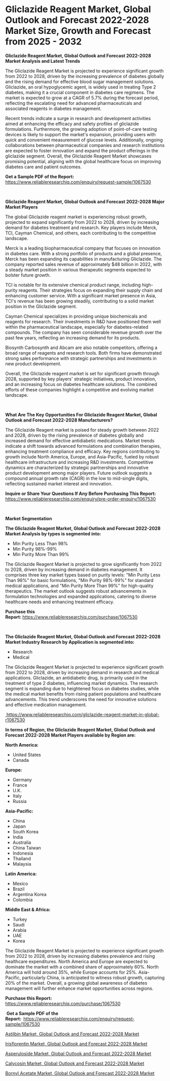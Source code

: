 <p><h1>Gliclazide Reagent Market, Global Outlook and Forecast 2022-2028 Market Size, Growth and Forecast from 2025 - 2032</h1></p><p><strong>Gliclazide Reagent Market, Global Outlook and Forecast 2022-2028 Market Analysis and Latest Trends</strong></p>
<p><p>The Gliclazide Reagent Market is projected to experience significant growth from 2022 to 2028, driven by the increasing prevalence of diabetes globally and the rising demand for effective blood sugar management solutions. Gliclazide, an oral hypoglycemic agent, is widely used in treating Type 2 diabetes, making it a crucial component in diabetes care regimens. The market is expected to grow at a CAGR of 5.7% during the forecast period, reflecting the escalating need for advanced pharmaceuticals and associated reagents in diabetes management.</p><p>Recent trends indicate a surge in research and development activities aimed at enhancing the efficacy and safety profiles of gliclazide formulations. Furthermore, the growing adoption of point-of-care testing devices is likely to support the market's expansion, providing users with quick and convenient measurement of glucose levels. Additionally, ongoing collaborations between pharmaceutical companies and research institutions are expected to foster innovation and expand the product offerings in the gliclazide segment. Overall, the Gliclazide Reagent Market showcases promising potential, aligning with the global healthcare focus on improving diabetes care and patient outcomes.</p></p>
<p><strong>Get a Sample PDF of the Report:&nbsp;</strong> <a href="https://www.reliableresearchiq.com/enquiry/request-sample/1067530?utm_campaign=1141&utm_medium=2&utm_source=Github&utm_content=ia&utm_term=21032025&utm_id=gliclazide-reagent-market-global-outlook-and-forecast-2022-2028">https://www.reliableresearchiq.com/enquiry/request-sample/1067530</a></p>
<p>&nbsp;</p>
<p><strong>Gliclazide Reagent Market, Global Outlook and Forecast 2022-2028 Major Market Players</strong></p>
<p><p>The global Gliclazide reagent market is experiencing robust growth, projected to expand significantly from 2022 to 2028, driven by increasing demand for diabetes treatment and research. Key players include Merck, TCI, Cayman Chemical, and others, each contributing to the competitive landscape.</p><p>Merck is a leading biopharmaceutical company that focuses on innovation in diabetes care. With a strong portfolio of products and a global presence, Merck has been expanding its capabilities in manufacturing Gliclazide. The company reported sales revenue of approximately $48 billion in 2022, with a steady market position in various therapeutic segments expected to bolster future growth.</p><p>TCI is notable for its extensive chemical product range, including high-purity reagents. Their strategies focus on expanding their supply chain and enhancing customer service. With a significant market presence in Asia, TCI's revenue has been growing steadily, contributing to a solid market position in the Gliclazide segment.</p><p>Cayman Chemical specializes in providing unique biochemicals and reagents for research. Their investments in R&D have positioned them well within the pharmaceutical landscape, especially for diabetes-related compounds. The company has seen considerable revenue growth over the past few years, reflecting an increasing demand for its products.</p><p>Biosynth Carbosynth and Abcam are also notable competitors, offering a broad range of reagents and research tools. Both firms have demonstrated strong sales performance with strategic partnerships and investments in new product development.</p><p>Overall, the Gliclazide reagent market is set for significant growth through 2028, supported by key players' strategic initiatives, product innovation, and an increasing focus on diabetes healthcare solutions. The combined efforts of these companies highlight a competitive and evolving market landscape.</p></p>
<p>&nbsp;</p>
<p><strong>What Are The Key Opportunities For Gliclazide Reagent Market, Global Outlook and Forecast 2022-2028 Manufacturers?</strong></p>
<p><p>The Gliclazide Reagent market is poised for steady growth between 2022 and 2028, driven by the rising prevalence of diabetes globally and increased demand for effective antidiabetic medications. Market trends indicate a shift towards advanced formulations and combination therapies, enhancing treatment compliance and efficacy. Key regions contributing to growth include North America, Europe, and Asia-Pacific, fueled by robust healthcare infrastructure and increasing R&D investments. Competitive dynamics are characterized by strategic partnerships and innovative product development among major players. Future outlook suggests a compound annual growth rate (CAGR) in the low to mid-single digits, reflecting sustained market interest and innovation.</p></p>
<p><strong>Inquire or Share Your Questions If Any Before Purchasing This Report:</strong> <a href="https://www.reliableresearchiq.com/enquiry/pre-order-enquiry/1067530?utm_campaign=1141&utm_medium=2&utm_source=Github&utm_content=ia&utm_term=21032025&utm_id=gliclazide-reagent-market-global-outlook-and-forecast-2022-2028">https://www.reliableresearchiq.com/enquiry/pre-order-enquiry/1067530</a></p>
<p>&nbsp;</p>
<p><strong>Market Segmentation</strong></p>
<p><strong>The Gliclazide Reagent Market, Global Outlook and Forecast 2022-2028 Market Analysis by types is segmented into:</strong></p>
<p><ul><li>Min Purity Less Than 98%</li><li>Min Purity 98%-99%</li><li>Min Purity More Than 99%</li></ul></p>
<p><p>The Gliclazide Reagent Market is projected to grow significantly from 2022 to 2028, driven by increasing demand in diabetes management. It comprises three key market types based on purity levels: "Min Purity Less Than 98%" for basic formulations, "Min Purity 98%-99%" for standard medical applications, and "Min Purity More Than 99%" for high-quality therapeutics. The market outlook suggests robust advancements in formulation technologies and expanded applications, catering to diverse healthcare needs and enhancing treatment efficacy.</p></p>
<p><strong>Purchase this Report:&nbsp;</strong><a href="https://www.reliableresearchiq.com/purchase/1067530?utm_campaign=1141&utm_medium=2&utm_source=Github&utm_content=ia&utm_term=21032025&utm_id=gliclazide-reagent-market-global-outlook-and-forecast-2022-2028">https://www.reliableresearchiq.com/purchase/1067530</a></p>
<p>&nbsp;</p>
<p><strong>The Gliclazide Reagent Market, Global Outlook and Forecast 2022-2028 Market Industry Research by Application is segmented into:</strong></p>
<p><ul><li>Research</li><li>Medical</li></ul></p>
<p><p>The Gliclazide Reagent Market is projected to experience significant growth from 2022 to 2028, driven by increasing demand in research and medical applications. Gliclazide, an antidiabetic drug, is primarily used in the treatment of type 2 diabetes, influencing market dynamics. The research segment is expanding due to heightened focus on diabetes studies, while the medical market benefits from rising patient populations and healthcare advancements. This trend underscores the need for innovative solutions and effective medication management.</p></p>
<p><a href="https://www.reliableresearchiq.com/gliclazide-reagent-market-in-global-r1067530?utm_campaign=1141&utm_medium=2&utm_source=Github&utm_content=ia&utm_term=21032025&utm_id=gliclazide-reagent-market-global-outlook-and-forecast-2022-2028">&nbsp;https://www.reliableresearchiq.com/gliclazide-reagent-market-in-global-r1067530</a></p>
<p><strong>In terms of Region, the Gliclazide Reagent Market, Global Outlook and Forecast 2022-2028 Market Players available by Region are:</strong></p>
<p>
    <p> <strong> North America: </strong>
        <ul>
            <li>United States</li>
            <li>Canada</li>
        </ul>
        </p> 
    <p> <strong> Europe: </strong>
        <ul>
            <li>Germany</li>
            <li>France</li>
            <li>U.K.</li>
            <li>Italy</li>
            <li>Russia</li>
        </ul>
        </p> 
    <p> <strong> Asia-Pacific: </strong>
        <ul>
            <li>China</li>
            <li>Japan</li>
            <li>South Korea</li>
            <li>India</li>
            <li>Australia</li>
            <li>China Taiwan</li>
            <li>Indonesia</li>
            <li>Thailand</li>
            <li>Malaysia</li>
        </ul>
        </p> 
    <p> <strong> Latin America: </strong>
        <ul>
            <li>Mexico</li>
            <li>Brazil</li>
            <li>Argentina Korea</li>
            <li>Colombia</li>
        </ul>
        </p> 
    <p> <strong> Middle East & Africa: </strong>
        <ul>
            <li>Turkey</li>
            <li>Saudi</li>
            <li>Arabia</li>
            <li>UAE</li>
            <li>Korea</li>
        </ul>
    </p>
    </p>
<p><p>The Gliclazide Reagent Market is projected to experience significant growth from 2022 to 2028, driven by increasing diabetes prevalence and rising healthcare expenditures. North America and Europe are expected to dominate the market with a combined share of approximately 60%. North America will hold around 35%, while Europe accounts for 25%. Asia-Pacific, particularly China, is anticipated to witness robust growth, capturing 20% of the market. Overall, a growing global awareness of diabetes management will further enhance market opportunities across regions.</p></p>
<p><strong>Purchase this Report: </strong><a href="https://www.reliableresearchiq.com/purchase/1067530?utm_campaign=1141&utm_medium=2&utm_source=Github&utm_content=ia&utm_term=21032025&utm_id=gliclazide-reagent-market-global-outlook-and-forecast-2022-2028">https://www.reliableresearchiq.com/purchase/1067530</a></p>
<p>&nbsp;<strong>Get a Sample PDF of the Report:&nbsp;&nbsp;</strong><a href="https://www.reliableresearchiq.com/enquiry/request-sample/1067530?utm_campaign=1141&utm_medium=2&utm_source=Github&utm_content=ia&utm_term=21032025&utm_id=gliclazide-reagent-market-global-outlook-and-forecast-2022-2028">https://www.reliableresearchiq.com/enquiry/request-sample/1067530</a></p>
<p><strong></strong></p>
<p><p><a href="https://github.com/kavechoxo/Market-Research-Report-List-1/blob/main/astilbin-market-global-outlook-and-forecast-2022-2028-market.md?utm_campaign=1141&utm_medium=2&utm_source=Github&utm_content=ia&utm_term=21032025&utm_id=gliclazide-reagent-market-global-outlook-and-forecast-2022-2028">Astilbin Market, Global Outlook and Forecast 2022-2028 Market</a></p><p><a href="https://github.com/qianyateina/Market-Research-Report-List-1/blob/main/irisflorentin-market-global-outlook-and-forecast-2022-2028-market.md?utm_campaign=1141&utm_medium=2&utm_source=Github&utm_content=ia&utm_term=21032025&utm_id=gliclazide-reagent-market-global-outlook-and-forecast-2022-2028">Irisflorentin Market, Global Outlook and Forecast 2022-2028 Market</a></p><p><a href="https://github.com/ebalabenoot/Market-Research-Report-List-1/blob/main/asperuloside-market-global-outlook-and-forecast-2022-2028-market.md?utm_campaign=1141&utm_medium=2&utm_source=Github&utm_content=ia&utm_term=21032025&utm_id=gliclazide-reagent-market-global-outlook-and-forecast-2022-2028">Asperuloside Market, Global Outlook and Forecast 2022-2028 Market</a></p><p><a href="https://github.com/cwasicioaie/Market-Research-Report-List-1/blob/main/calycosin-market-global-outlook-and-forecast-2022-2028-market.md?utm_campaign=1141&utm_medium=2&utm_source=Github&utm_content=ia&utm_term=21032025&utm_id=gliclazide-reagent-market-global-outlook-and-forecast-2022-2028">Calycosin Market, Global Outlook and Forecast 2022-2028 Market</a></p><p><a href="https://github.com/jensanohishi/Market-Research-Report-List-1/blob/main/bornyl-acetate-market-global-outlook-and-forecast-2022-2028-market.md?utm_campaign=1141&utm_medium=2&utm_source=Github&utm_content=ia&utm_term=21032025&utm_id=gliclazide-reagent-market-global-outlook-and-forecast-2022-2028">Bornyl Acetate Market, Global Outlook and Forecast 2022-2028 Market</a></p></p>